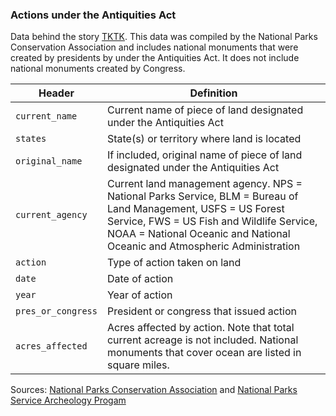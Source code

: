 ### Actions under the Antiquities Act 

Data behind the story [TKTK](http://fivethirtyeight.com/features/tktk/). This data was compiled by the National Parks Conservation Association and includes national monuments that were created by presidents by under the Antiquities Act. It does not include national monuments created by Congress. 

Header | Definition
---|---------
`current_name` | Current name of piece of land designated under the Antiquities Act
`states` | State(s) or territory where land is located
`original_name` | If included, original name of piece of land designated under the Antiquities Act
`current_agency` | Current land management agency. NPS = National Parks Service, BLM = Bureau of Land Management, USFS = US Forest Service, FWS = US Fish and Wildlife Service, NOAA = National Oceanic and National Oceanic and Atmospheric Administration 
`action` | Type of action taken on land 
`date` | Date of action
`year` | Year of action
`pres_or_congress` | President or congress that issued action
`acres_affected` | Acres affected by action. Note that total current acreage is not included. National monuments that cover ocean are listed in square miles.

Sources: [National Parks Conservation Association](https://www.npca.org/) and [National Parks Service Archeology Progam](https://www.nps.gov/history/archeology/sites/antiquities/MonumentsList.htm)
